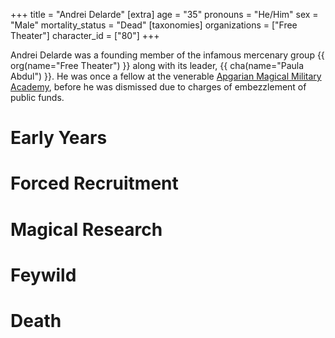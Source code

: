 +++
title = "Andrei Delarde"
[extra]
age = "35"
pronouns = "He/Him"
sex = "Male"
mortality_status = "Dead"
[taxonomies]
organizations = ["Free Theater"]
character_id = ["80"]
+++

Andrei Delarde was a founding member of the infamous mercenary group 
{{ org(name="Free Theater") }} along with its leader, {{ cha(name="Paula Abdul") }}. He was 
once a fellow at the venerable [Apgarian Magical Military Academy](@/organizations/apgarian-magical-military-academy.md),
before he was dismissed due to charges of embezzlement of public funds.

# Early Years
# Forced Recruitment
# Magical Research
# Feywild
# Death